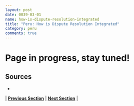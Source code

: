 ```yaml
---
layout: post
date: 0039-03-01
name: how-is-dispute-resolution-integrated
title: "Peru: How is Dispute Resolution Integrated"
category: peru
comments: true
---
```


# Page in progress, stay tuned!

Sources 
-- 
- 


| **[Previous Section](https://neo-project.github.io/global-blockchain-compliance-hub//peru/peru-smart-contracts.html)** | **[Next Section]( https://neo-project.github.io/global-blockchain-compliance-hub//peru/peru-nullify-smart-contracts.html)** |
